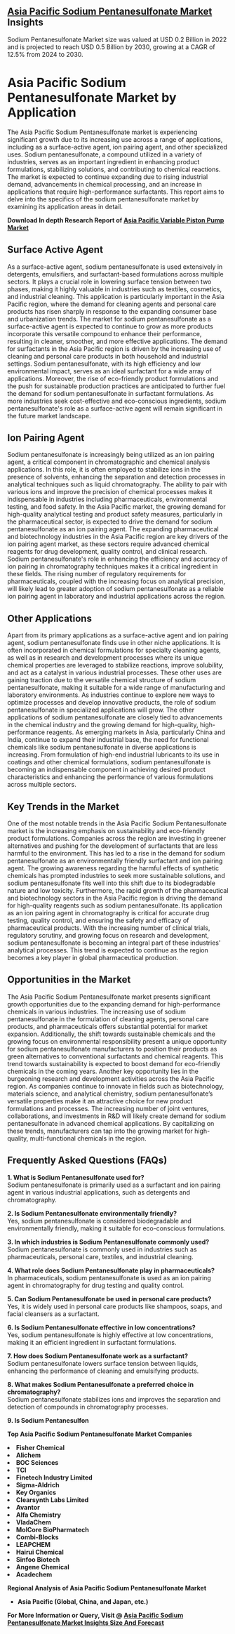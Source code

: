<h2><a href="https://www.verifiedmarketreports.com/download-sample/?rid=288234&amp;utm_source=Github-Feb&amp;utm_medium=219" target="_blank">Asia Pacific Sodium Pentanesulfonate Market</a> Insights</h2><p>Sodium Pentanesulfonate Market size was valued at USD 0.2 Billion in 2022 and is projected to reach USD 0.5 Billion by 2030, growing at a CAGR of 12.5% from 2024 to 2030.</p><p><h1>Asia Pacific Sodium Pentanesulfonate Market by Application</h1> <p>The Asia Pacific Sodium Pentanesulfonate market is experiencing significant growth due to its increasing use across a range of applications, including as a surface-active agent, ion pairing agent, and other specialized uses. Sodium pentanesulfonate, a compound utilized in a variety of industries, serves as an important ingredient in enhancing product formulations, stabilizing solutions, and contributing to chemical reactions. The market is expected to continue expanding due to rising industrial demand, advancements in chemical processing, and an increase in applications that require high-performance surfactants. This report aims to delve into the specifics of the sodium pentanesulfonate market by examining its application areas in detail. <p><strong>Download In depth Research Report of <a href="https://www.verifiedmarketreports.com/download-sample/?rid=236118&amp;utm_source=Pulse-Dec&amp;utm_medium=219" target="_blank">Asia Pacific Variable Piston Pump Market</a></strong></p></p> <h2>Surface Active Agent</h2> <p>As a surface-active agent, sodium pentanesulfonate is used extensively in detergents, emulsifiers, and surfactant-based formulations across multiple sectors. It plays a crucial role in lowering surface tension between two phases, making it highly valuable in industries such as textiles, cosmetics, and industrial cleaning. This application is particularly important in the Asia Pacific region, where the demand for cleaning agents and personal care products has risen sharply in response to the expanding consumer base and urbanization trends. The market for sodium pentanesulfonate as a surface-active agent is expected to continue to grow as more products incorporate this versatile compound to enhance their performance, resulting in cleaner, smoother, and more effective applications. The demand for surfactants in the Asia Pacific region is driven by the increasing use of cleaning and personal care products in both household and industrial settings. Sodium pentanesulfonate, with its high efficiency and low environmental impact, serves as an ideal surfactant for a wide array of applications. Moreover, the rise of eco-friendly product formulations and the push for sustainable production practices are anticipated to further fuel the demand for sodium pentanesulfonate in surfactant formulations. As more industries seek cost-effective and eco-conscious ingredients, sodium pentanesulfonate's role as a surface-active agent will remain significant in the future market landscape. <h2>Ion Pairing Agent</h2> <p>Sodium pentanesulfonate is increasingly being utilized as an ion pairing agent, a critical component in chromatographic and chemical analysis applications. In this role, it is often employed to stabilize ions in the presence of solvents, enhancing the separation and detection processes in analytical techniques such as liquid chromatography. The ability to pair with various ions and improve the precision of chemical processes makes it indispensable in industries including pharmaceuticals, environmental testing, and food safety. In the Asia Pacific market, the growing demand for high-quality analytical testing and product safety measures, particularly in the pharmaceutical sector, is expected to drive the demand for sodium pentanesulfonate as an ion pairing agent. The expanding pharmaceutical and biotechnology industries in the Asia Pacific region are key drivers of the ion pairing agent market, as these sectors require advanced chemical reagents for drug development, quality control, and clinical research. Sodium pentanesulfonate's role in enhancing the efficiency and accuracy of ion pairing in chromatography techniques makes it a critical ingredient in these fields. The rising number of regulatory requirements for pharmaceuticals, coupled with the increasing focus on analytical precision, will likely lead to greater adoption of sodium pentanesulfonate as a reliable ion pairing agent in laboratory and industrial applications across the region. <h2>Other Applications</h2> <p>Apart from its primary applications as a surface-active agent and ion pairing agent, sodium pentanesulfonate finds use in other niche applications. It is often incorporated in chemical formulations for specialty cleaning agents, as well as in research and development processes where its unique chemical properties are leveraged to stabilize reactions, improve solubility, and act as a catalyst in various industrial processes. These other uses are gaining traction due to the versatile chemical structure of sodium pentanesulfonate, making it suitable for a wide range of manufacturing and laboratory environments. As industries continue to explore new ways to optimize processes and develop innovative products, the role of sodium pentanesulfonate in specialized applications will grow. The other applications of sodium pentanesulfonate are closely tied to advancements in the chemical industry and the growing demand for high-quality, high-performance reagents. As emerging markets in Asia, particularly China and India, continue to expand their industrial base, the need for functional chemicals like sodium pentanesulfonate in diverse applications is increasing. From formulation of high-end industrial lubricants to its use in coatings and other chemical formulations, sodium pentanesulfonate is becoming an indispensable component in achieving desired product characteristics and enhancing the performance of various formulations across multiple sectors. <h2>Key Trends in the Market</h2> <p>One of the most notable trends in the Asia Pacific Sodium Pentanesulfonate market is the increasing emphasis on sustainability and eco-friendly product formulations. Companies across the region are investing in greener alternatives and pushing for the development of surfactants that are less harmful to the environment. This has led to a rise in the demand for sodium pentanesulfonate as an environmentally friendly surfactant and ion pairing agent. The growing awareness regarding the harmful effects of synthetic chemicals has prompted industries to seek more sustainable solutions, and sodium pentanesulfonate fits well into this shift due to its biodegradable nature and low toxicity. Furthermore, the rapid growth of the pharmaceutical and biotechnology sectors in the Asia Pacific region is driving the demand for high-quality reagents such as sodium pentanesulfonate. Its application as an ion pairing agent in chromatography is critical for accurate drug testing, quality control, and ensuring the safety and efficacy of pharmaceutical products. With the increasing number of clinical trials, regulatory scrutiny, and growing focus on research and development, sodium pentanesulfonate is becoming an integral part of these industries' analytical processes. This trend is expected to continue as the region becomes a key player in global pharmaceutical production. <h2>Opportunities in the Market</h2> <p>The Asia Pacific Sodium Pentanesulfonate market presents significant growth opportunities due to the expanding demand for high-performance chemicals in various industries. The increasing use of sodium pentanesulfonate in the formulation of cleaning agents, personal care products, and pharmaceuticals offers substantial potential for market expansion. Additionally, the shift towards sustainable chemicals and the growing focus on environmental responsibility present a unique opportunity for sodium pentanesulfonate manufacturers to position their products as green alternatives to conventional surfactants and chemical reagents. This trend towards sustainability is expected to boost demand for eco-friendly chemicals in the coming years. Another key opportunity lies in the burgeoning research and development activities across the Asia Pacific region. As companies continue to innovate in fields such as biotechnology, materials science, and analytical chemistry, sodium pentanesulfonate’s versatile properties make it an attractive choice for new product formulations and processes. The increasing number of joint ventures, collaborations, and investments in R&D will likely create demand for sodium pentanesulfonate in advanced chemical applications. By capitalizing on these trends, manufacturers can tap into the growing market for high-quality, multi-functional chemicals in the region. <h2>Frequently Asked Questions (FAQs)</h2> <p><strong>1. What is Sodium Pentanesulfonate used for?</strong><br>Sodium pentanesulfonate is primarily used as a surfactant and ion pairing agent in various industrial applications, such as detergents and chromatography.</p> <p><strong>2. Is Sodium Pentanesulfonate environmentally friendly?</strong><br>Yes, sodium pentanesulfonate is considered biodegradable and environmentally friendly, making it suitable for eco-conscious formulations.</p> <p><strong>3. In which industries is Sodium Pentanesulfonate commonly used?</strong><br>Sodium pentanesulfonate is commonly used in industries such as pharmaceuticals, personal care, textiles, and industrial cleaning.</p> <p><strong>4. What role does Sodium Pentanesulfonate play in pharmaceuticals?</strong><br>In pharmaceuticals, sodium pentanesulfonate is used as an ion pairing agent in chromatography for drug testing and quality control.</p> <p><strong>5. Can Sodium Pentanesulfonate be used in personal care products?</strong><br>Yes, it is widely used in personal care products like shampoos, soaps, and facial cleansers as a surfactant.</p> <p><strong>6. Is Sodium Pentanesulfonate effective in low concentrations?</strong><br>Yes, sodium pentanesulfonate is highly effective at low concentrations, making it an efficient ingredient in surfactant formulations.</p> <p><strong>7. How does Sodium Pentanesulfonate work as a surfactant?</strong><br>Sodium pentanesulfonate lowers surface tension between liquids, enhancing the performance of cleaning and emulsifying products.</p> <p><strong>8. What makes Sodium Pentanesulfonate a preferred choice in chromatography?</strong><br>Sodium pentanesulfonate stabilizes ions and improves the separation and detection of compounds in chromatography processes.</p> <p><strong>9. Is Sodium Pentanesulfon</p><p><strong>Top Asia Pacific Sodium Pentanesulfonate Market Companies</strong></p><div data-test-id=""><p><li>Fisher Chemical</li><li> Alichem</li><li> BOC Sciences</li><li> TCI</li><li> Finetech Industry Limited</li><li> Sigma-Aldrich</li><li> Key Organics</li><li> Clearsynth Labs Limited</li><li> Avantor</li><li> Alfa Chemistry</li><li> VladaChem</li><li> MolCore BioPharmatech</li><li> Combi-Blocks</li><li> LEAPCHEM</li><li> Hairui Chemical</li><li> Sinfoo Biotech</li><li> Angene Chemical</li><li> Acadechem</li></p><div><strong>Regional Analysis of&nbsp;Asia Pacific Sodium Pentanesulfonate Market</strong></div><ul><li dir="ltr"><p dir="ltr">Asia Pacific (Global, China, and Japan, etc.)</p></li></ul><p><strong>For More Information or Query, Visit @&nbsp;</strong><strong><a href="https://www.verifiedmarketreports.com/product/sodium-pentanesulfonate-market/?utm_source=Github-Feb&amp;utm_medium=219" target="_blank">Asia Pacific Sodium Pentanesulfonate Market Insights Size And Forecast</a></strong></p></div><h2>&nbsp;</h2><div data-test-id="">&nbsp;</div>
